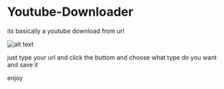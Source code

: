 # Youtube-Downloader

its basically a youtube download from url 


![alt text](https://cdn.discordapp.com/attachments/1116893606393937950/1119406176032014396/image.png)




just type your url and click the buttom and choose what type do you want and save it 

enjoy 
